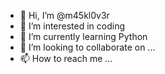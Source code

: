 - 👋 Hi, I’m @m45kl0v3r
- 👀 I’m interested in coding 
- 🌱 I’m currently learning Python 
- 💞️ I’m looking to collaborate on ...
- 📫 How to reach me ...

<!---
m45kl0v3r/m45kl0v3r is a ✨ special ✨ repository because its `README.md` (this file) appears on your GitHub profile.
You can click the Preview link to take a look at your changes.
--->

